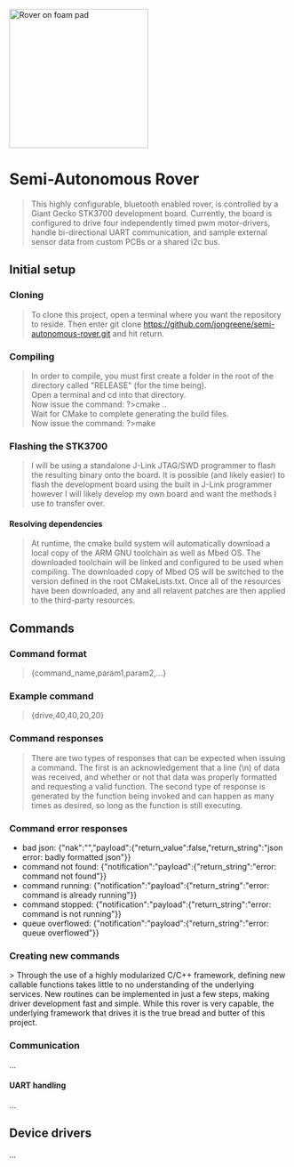 <img src="https://i1380.photobucket.com/albums/ah174/nibbleoverbyte/6db4ab84-d0be-4a54-b1a0-f3dc903e4d98_zpspbunmdpz.jpeg" width="250" title="Rover on foam pad"></img>
# Semi-Autonomous Rover
> This highly configurable, bluetooth enabled rover, is controlled by a Giant Gecko STK3700 development board. Currently, the board is configured to drive four independently timed pwm motor-drivers, handle bi-directional UART communication, and sample external sensor data from custom PCBs or a shared i2c bus.

## Initial setup
### Cloning
> To clone this project, open a terminal where you want the repository to reside. Then enter git clone https://github.com/jongreene/semi-autonomous-rover.git and hit return.
### Compiling
> In order to compile, you must first create a folder in the root of the directory called "RELEASE" (for the time being). </br>Open a terminal and cd into that directory.
</br>Now issue the command: ?>cmake ..
</br>Wait for CMake to complete generating the build files.
</br>Now issue the command: ?>make
### Flashing the STK3700
> I will be using a standalone J-Link JTAG/SWD programmer to flash the resulting binary onto the board. It is possible (and likely easier) to flash the development board using the built in J-Link programmer however I will likely develop my own board and want the methods I use to transfer over. 
#### Resolving dependencies
> At runtime, the cmake build system will automatically download a local copy of the ARM GNU toolchain as well as Mbed OS. The downloaded toolchain will be linked and configured to be used when compiling. The downloaded copy of Mbed OS will be switched to the version defined in the root CMakeLists.txt. Once all of the resources have been downloaded, any and all relavent patches are then applied to the third-party resources.
## Commands
### Command format
> {command_name,param1,param2,...}
### Example command
> {drive,40,40,20,20}
### Command responses
> There are two types of responses that can be expected when issuing a command. The first is an acknowledgement that a line (\n) of data was received, and whether or not that data was properly formatted and requesting a valid function. The second type of response is generated by the function being invoked and can happen as many times as desired, so long as the function is still executing.
<h3>Command error responses</h3>
<ul>
  <li>bad json: {"nak":"","payload":{"return_value":false,"return_string":"json error: badly formatted json"}}</li>
  <li>command not found: {"notification":"payload":{"return_string":"error: command not found"}}</li>
  <li>command running: {"notification":"payload":{"return_string":"error: command is already running"}}</li>
  <li>command stopped: {"notification":"payload":{"return_string":"error: command is not running"}}</li>
  <li>queue overflowed: {"notification":"payload":{"return_string":"error: queue overflowed"}}</li>
</ul>
<h3>Creating new commands</h3>
> Through the use of a highly modularized C/C++ framework, defining new callable functions takes little to no understanding of the underlying services. New routines can be implemented in just a few steps, making driver development fast and simple. While this rover is very capable, the underlying framework that drives it is the true bread and butter of this project.

### Communication
...

#### UART handling
...

## Device drivers
...

